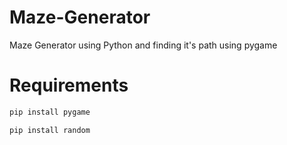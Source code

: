 # Maze-Generator
Maze Generator using Python and finding it's path using pygame

# Requirements
```python
pip install pygame
```
```python
pip install random
```
